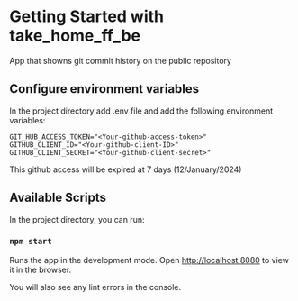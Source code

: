 # Getting Started with take_home_ff_be

App that showns git commit history on the public repository

## Configure environment variables

In the project directory add .env file and add the following environment variables:

```shell
GIT_HUB_ACCESS_TOKEN="<Your-github-access-token>"
GITHUB_CLIENT_ID="<Your-github-client-ID>"
GITHUB_CLIENT_SECRET="<Your-github-client-secret>"
```
This github access will be expired at 7 days (12/January/2024)

## Available Scripts

In the project directory, you can run:

### `npm start`

Runs the app in the development mode.
Open [http://localhost:8080](http://localhost:8080) to view it in the browser.

You will also see any lint errors in the console.